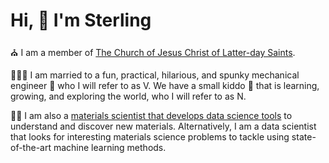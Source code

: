 # Hi, 👋 I'm Sterling

⛪ I am a member of [The Church of Jesus Christ of Latter-day
Saints](https://www.churchofjesuschrist.org/).

👨‍👩‍👦 I am married to a fun, practical,
hilarious, and spunky mechanical engineer 🔧 who I will refer to as V. We have a small
kiddo 👶 that is learning, growing, and exploring the world, who I will refer to as N.

🧑‍🔬 I am also a [materials scientist that develops data science
tools](https://citrine.io/what-is-materials-informatics/) to understand and discover new
materials. Alternatively, I am a data scientist that looks for interesting materials science problems to tackle using state-of-the-art machine learning methods.